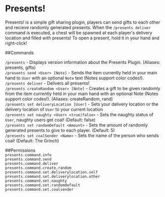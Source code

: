 # Presents! 
Presents! is a simple gift sharing plugin, players can send gifts to each other and recieve randomly generated presents. 
When the `/presents deliver` command is executed, a chest will be spawned at each player's delivery location and filled with presents! To open a present, hold it in your hand and right-click!
 
##Commands

`/presents` - Displays version information about the Presents Plugin. (Aliases: presents, gifts)  
`/presents send <User> [Note]` - Sends the item currently held in your main hand to `User` with an optional `Note` text (Notes support color codes!).  
`/presents deliver` - Delivers all presents!  
`/presents createRandom <User> [Note]` - Creates a gift to be given randomly from the item currently held in your main hand with an optional Note (Notes support color codes!). (Aliases: createRandom, rand)   
`/presents set deliveryLocation [User]` - Sets your delivery location or the delivery location of `User` to your current location  
`/presents set naughty <User> <true|false>` - Sets the naughty status of `User`, naughty users get coal! (Default: false)  
`/presents set randomDefault <Amount>` - Sets the amount of randomly generated presents to give to each player. (Default: 5)  
`/presents set coalSender <Name>` - Sets the name of the person who sends coal! (Default: The Grinch)  
    
##Permissions  
`presents.command.info`  
`presents.command.send`  
`presents.command.deliver`  
`presents.command.create.random`  
`presents.command.set.deliverylocation.self`  
`presents.command.set.deliverylocation.other`  
`presents.command.set.naughty`  
`presents.command.set.randomdefault`  
`presents.command.set.coalsender`  
